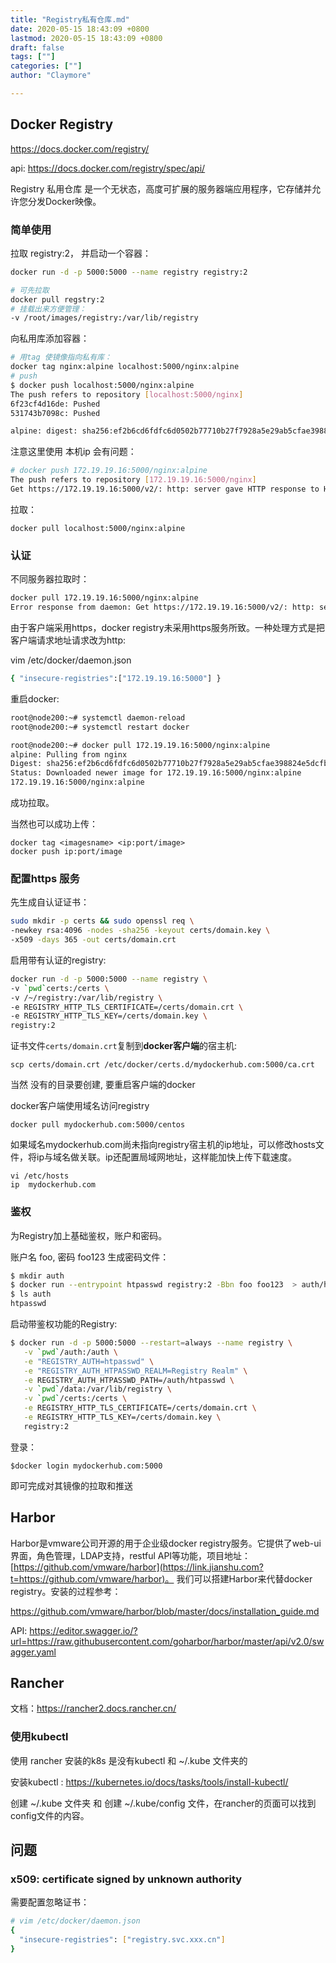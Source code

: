 ```yaml
---
title: "Registry私有仓库.md"
date: 2020-05-15 18:43:09 +0800
lastmod: 2020-05-15 18:43:09 +0800
draft: false
tags: [""]
categories: [""]
author: "Claymore"

---
```



## Docker Registry

https://docs.docker.com/registry/

api: https://docs.docker.com/registry/spec/api/

Registry 私用仓库 是一个无状态，高度可扩展的服务器端应用程序，它存储并允许您分发Docker映像。



### 简单使用

拉取 registry:2， 并启动一个容器：

```sh
docker run -d -p 5000:5000 --name registry registry:2

# 可先拉取
docker pull regstry:2
# 挂载出来方便管理：
-v /root/images/registry:/var/lib/registry
```

向私用库添加容器：

``` sh
# 用tag 使镜像指向私有库：
docker tag nginx:alpine localhost:5000/nginx:alpine
# push 
$ docker push localhost:5000/nginx:alpine
The push refers to repository [localhost:5000/nginx]
6f23cf4d16de: Pushed
531743b7098c: Pushed

alpine: digest: sha256:ef2b6cd6fdfc6d0502b77710b27f7928a5e29ab5cfae398824e5dcfbbb7a75e2 size: 739
```

注意这里使用 本机ip 会有问题：

``` sh 
# docker push 172.19.19.16:5000/nginx:alpine
The push refers to repository [172.19.19.16:5000/nginx]
Get https://172.19.19.16:5000/v2/: http: server gave HTTP response to HTTPS client
```

拉取：

```
docker pull localhost:5000/nginx:alpine
```



### 认证

不同服务器拉取时：

``` sh
docker pull 172.19.19.16:5000/nginx:alpine
Error response from daemon: Get https://172.19.19.16:5000/v2/: http: server gave HTTP response to HTTPS client
```

由于客户端采用https，docker registry未采用https服务所致。一种处理方式是把客户端请求地址请求改为http:

vim /etc/docker/daemon.json

``` sh
{ "insecure-registries":["172.19.19.16:5000"] }
```

重启docker:

``` sh
root@node200:~# systemctl daemon-reload
root@node200:~# systemctl restart docker

root@node200:~# docker pull 172.19.19.16:5000/nginx:alpine
alpine: Pulling from nginx
Digest: sha256:ef2b6cd6fdfc6d0502b77710b27f7928a5e29ab5cfae398824e5dcfbbb7a75e2
Status: Downloaded newer image for 172.19.19.16:5000/nginx:alpine
172.19.19.16:5000/nginx:alpine
```

成功拉取。

当然也可以成功上传：

```
docker tag <imagesname> <ip:port/image>
docker push ip:port/image
```



### 配置https 服务

先生成自认证证书：

``` sh
sudo mkdir -p certs && sudo openssl req \
-newkey rsa:4096 -nodes -sha256 -keyout certs/domain.key \
-x509 -days 365 -out certs/domain.crt
```

启用带有认证的registry:

``` sh
docker run -d -p 5000:5000 --name registry \
-v `pwd`certs:/certs \
-v /~/registry:/var/lib/registry \
-e REGISTRY_HTTP_TLS_CERTIFICATE=/certs/domain.crt \
-e REGISTRY_HTTP_TLS_KEY=/certs/domain.key \
registry:2
```

证书文件`certs/domain.crt`复制到**docker客户端**的宿主机:

`scp certs/domain.crt /etc/docker/certs.d/mydockerhub.com:5000/ca.crt`

当然 没有的目录要创建, 要重启客户端的docker

docker客户端使用域名访问registry

```undefined
docker pull mydockerhub.com:5000/centos
```

如果域名mydockerhub.com尚未指向registry宿主机的ip地址，可以修改hosts文件，将ip与域名做关联。ip还配置局域网地址，这样能加快上传下载速度。

```undefined
vi /etc/hosts
ip  mydockerhub.com
```



### 鉴权

为Registry加上基础鉴权，账户和密码。

账户名 foo, 密码 foo123 生成密码文件：

``` sh
$ mkdir auth
$ docker run --entrypoint htpasswd registry:2 -Bbn foo foo123  > auth/htpasswd
$ ls auth
htpasswd
```

启动带鉴权功能的Registry:

``` sh
$ docker run -d -p 5000:5000 --restart=always --name registry \
   -v `pwd`/auth:/auth \
   -e "REGISTRY_AUTH=htpasswd" \
   -e "REGISTRY_AUTH_HTPASSWD_REALM=Registry Realm" \
   -e REGISTRY_AUTH_HTPASSWD_PATH=/auth/htpasswd \
   -v `pwd`/data:/var/lib/registry \
   -v `pwd`/certs:/certs \
   -e REGISTRY_HTTP_TLS_CERTIFICATE=/certs/domain.crt \
   -e REGISTRY_HTTP_TLS_KEY=/certs/domain.key \
   registry:2
```

登录：

`$docker login mydockerhub.com:5000`

即可完成对其镜像的拉取和推送




## Harbor

Harbor是vmware公司开源的用于企业级docker registry服务。它提供了web-ui界面，角色管理，LDAP支持，restful API等功能，项目地址：[https://github.com/vmware/harbor](https://link.jianshu.com?t=https://github.com/vmware/harbor)。
 我们可以搭建Harbor来代替docker registry。安装的过程参考：

https://github.com/vmware/harbor/blob/master/docs/installation_guide.md

API: https://editor.swagger.io/?url=https://raw.githubusercontent.com/goharbor/harbor/master/api/v2.0/swagger.yaml



## Rancher

文档：https://rancher2.docs.rancher.cn/



### 使用kubectl

使用 rancher 安装的k8s 是没有kubectl 和 ~/.kube 文件夹的

安装kubectl : https://kubernetes.io/docs/tasks/tools/install-kubectl/

创建 ~/.kube 文件夹 和 创建 ~/.kube/config 文件，在rancher的页面可以找到config文件的内容。



## 问题

### x509: certificate signed by unknown authority

需要配置忽略证书：

```  sh
# vim /etc/docker/daemon.json
{ 
  "insecure-registries": ["registry.svc.xxx.cn"]
}
```

